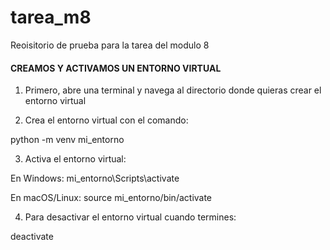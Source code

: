 # tarea_m8
Reoisitorio de prueba para la tarea del modulo 8

#### CREAMOS Y ACTIVAMOS UN ENTORNO VIRTUAL

1) Primero, abre una terminal y navega al directorio donde quieras crear el entorno virtual

2) Crea el entorno virtual con el comando:

python -m venv mi_entorno

3) Activa el entorno virtual:

En Windows:
mi_entorno\Scripts\activate

En macOS/Linux:
source mi_entorno/bin/activate

4) Para desactivar el entorno virtual cuando termines:

deactivate


